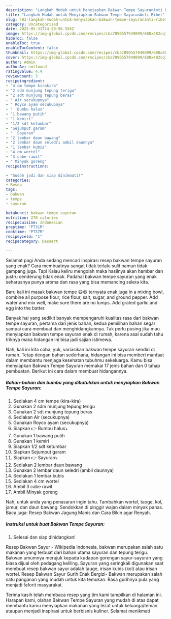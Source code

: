```yaml
---
description: "Langkah Mudah untuk Menyiapkan Bakwan Tempe SayuranAnti Ribet"
title: "Langkah Mudah untuk Menyiapkan Bakwan Tempe SayuranAnti Ribet"
slug: 483-langkah-mudah-untuk-menyiapkan-bakwan-tempe-sayurananti-ribet
category: Uncategorized
date: 2022-05-31T14:29:56.556Z
image: https://img-global.cpcdn.com/recipes/cba7890557949099/680x482cq70/bakwan-tempe-sayuran-foto-resep-utama.jpg
hideToc: false
enableToc: true
enableTocContent: false
thumbnail: https://img-global.cpcdn.com/recipes/cba7890557949099/680x482cq70/bakwan-tempe-sayuran-foto-resep-utama.jpg
cover: https://img-global.cpcdn.com/recipes/cba7890557949099/680x482cq70/bakwan-tempe-sayuran-foto-resep-utama.jpg
author: Admin
authorAv: notfound
ratingvalue: 4.4
reviewcount: 3
recipeingredient:
- "4 cm tempe kirakira"
- "2 sdm munjung tepung terigu"
- "2 sdt munjung tepung beras"
- " Air secukupnya"
- " Royco ayam secukupnya"
- "  Bumbu halus"
- "1 bawang putih"
- "1 kemiri"
- "1/2 sdt ketumbar"
- "Sejumput garam"
- "  Sayuran"
- "2 lembar daun bawang"
- "2 lembar daun seledri ambil daunnya"
- "1 lembar kubis"
- "4 cm wortel"
- "3 cabe rawit"
- " Minyak goreng"
recipeinstructions:

- "Sudah jadi dan siap dinikmati!"
categories:
- Resep
tags:
- bakwan
- tempe
- sayuran

katakunci: bakwan tempe sayuran 
nutrition: 270 calories
recipecuisine: Indonesian
preptime: "PT31M"
cooktime: "PT37M"
recipeyield: "1"
recipecategory: Dessert

---
```



Selamat pagi Anda sedang mencari inspirasi resep bakwan tempe sayuran yang enak? Cara membuatnya sangat tidak terlalu sulit namun tidak gampang juga. Tapi Kalau keliru mengolah maka hasilnya akan hambar dan justru cenderung tidak enak. Padahal bakwan tempe sayuran yang enak seharusnya punya aroma dan rasa yang bisa memancing selera kita.


Baru kali ini masak bakwan tempe 😃😃 ternyata enak juga In a mixing bowl, combine all purpose flour, rice flour, salt, sugar, and ground pepper. Add water and mix well, make sure there are no lumps. Add grated garlic and egg into the batter.

Banyak hal yang sedikit banyak mempengaruhi kualitas rasa dari bakwan tempe sayuran, pertama dari jenis bahan, kedua pemilihan bahan segar sampai cara membuat dan menghidangkannya. Tak perlu pusing jika mau menyiapkan bakwan tempe sayuran enak di rumah, karena asal sudah tahu triknya maka hidangan ini bisa jadi sajian istimewa.


Nah, kali ini kita coba, yuk, variasikan bakwan tempe sayuran sendiri di rumah. Tetap dengan bahan sederhana, hidangan ini bisa memberi manfaat dalam membantu menjaga kesehatan tubuhmu sekeluarga. Kamu bisa menyiapkan Bakwan Tempe Sayuran memakai 17 jenis bahan dan 0 tahap pembuatan. Berikut ini cara dalam membuat hidangannya.

<!--inarticleads1-->

##### Bahan-bahan dan bumbu yang dibutuhkan untuk menyiapkan Bakwan Tempe Sayuran:

1. Sediakan 4 cm tempe (kira-kira)
1. Gunakan 2 sdm munjung tepung terigu
1. Gunakan 2 sdt munjung tepung beras
1. Sediakan  Air (secukupnya)
1. Gunakan  Royco ayam (secukupnya)
1. Siapkan  👉 Bumbu halus⤵
1. Gunakan 1 bawang putih
1. Gunakan 1 kemiri
1. Siapkan 1/2 sdt ketumbar
1. Siapkan Sejumput garam
1. Siapkan  👉 Sayuran⤵
1. Sediakan 2 lembar daun bawang
1. Gunakan 2 lembar daun seledri (ambil daunnya)
1. Sediakan 1 lembar kubis
1. Sediakan 4 cm wortel
1. Ambil 3 cabe rawit
1. Ambil  Minyak goreng


Nah, untuk anda yang penasaran ingin tahu. Tambahkan wortel, taoge, kol, jamur, dan daun bawang. Sendokkan di pinggir wajan dalam minyak panas. Baca juga: Resep Bakwan Jagung Manis dan Cara Bikin agar Renyah. 

<!--inarticleads2-->

##### Instruksi untuk buat Bakwan Tempe Sayuran:


1. Selesai dan siap dihidangkan!

Resep Bakwan Sayur - Wikipedia Indonesia, bakwan merupakan salah satu makanan yang terbuat dari bahan utama sayuran dan tepung terigu. Bakwan umumnya merujuk kepada kudapan gorengan sayur-sayuran yang biasa dijual oleh pedagang keliling. Sayuran yang seringkali digunakan saat membuat resep bakwan sayur adalah tauge, irisan kubis (kol) atau irisan wortel. Resep Bakwan Sayur Gurih Enak Bergizi- Bakwan merupakan salah satu panganan yang mudah untuk kita temukan. Rasa gurihnya pula yang menjadi faforit masyarakat. 

Terima kasih telah membaca resep yang tim kami tampilkan di halaman ini. Harapan kami, olahan Bakwan Tempe Sayuran yang mudah di atas dapat membantu kamu menyiapkan makanan yang lezat untuk keluarga/teman ataupun menjadi inspirasi untuk berbisnis kuliner. Selamat menikmati
